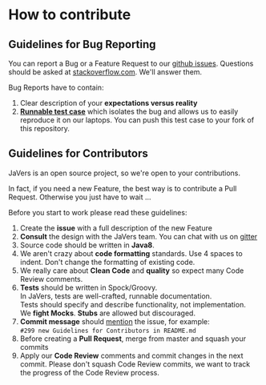 # How to contribute

## Guidelines for Bug Reporting
You can report a Bug or a Feature Request to our [github issues](http://github.com/javers/javers/issues/).
Questions should be asked at [stackoverflow.com](http://stackoverflow.com/questions/tagged/javers?sort=newest).
We'll answer them.

Bug Reports have to contain:

1. Clear description of your **expectations versus reality**
1. [**Runnable test case**](https://github.com/javers/javers/tree/master/javers-core/src/test/groovy/org/javers/core/cases) which isolates the bug and allows us to easily reproduce it on our laptops.
   You can push this test case to your fork of this repository. 

## Guidelines for Contributors

JaVers is an open source project, so we're open to your contributions.

In fact, if you need a new Feature,
the best way is to contribute a Pull Request. Otherwise you just have to wait  ...

Before you start to work please read these guidelines:

1. Create the **issue** with a full description of the new Feature
1. **Consult** the design with the JaVers team.
   You can chat with us on [gitter](https://gitter.im/javers/javers)
1. Source code should be written in **Java8**.
1. We aren't crazy about **code formatting** standards.
   Use 4 spaces to indent. Don't change the formatting of existing code.
1. We really care about **Clean Code** and **quality** so expect many Code Review comments.
1. **Tests** should be written in Spock/Groovy.<br/>
   In JaVers, tests are well-crafted, runnable documentation.<br/>
   Tests should specify and describe functionality, not implementation. <br/>
   We **fight Mocks**. **Stubs** are allowed but discouraged.
1. **Commit message** should [mention](https://github.com/blog/957-introducing-issue-mentions) the issue,
   for example:<br/>
   `#299 new Guidelines for Contributors in README.md`
1. Before creating a **Pull Request**, merge from master and
   squash your commits
1. Apply our **Code Review** comments and commit changes in the next commit.
Please don't squash Code Review commits, we want to track the progress of the Code Review process.  